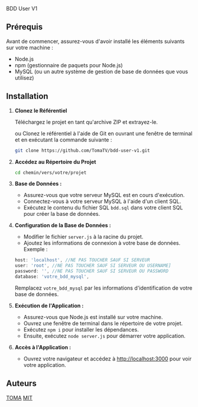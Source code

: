 BDD User V1

## Prérequis

Avant de commencer, assurez-vous d'avoir installé les éléments suivants sur votre machine :

- Node.js
- npm (gestionnaire de paquets pour Node.js)
- MySQL (ou un autre système de gestion de base de données que vous utilisez)

## Installation

1. **Clonez le Référentiel**

    Téléchargez le projet en tant qu'archive ZIP et extrayez-le.

    ou Clonez le référentiel à l'aide de Git en ouvrant une fenêtre de terminal et en exécutant la commande suivante :

    ```bash
    git clone https://github.com/TomaTV/bdd-user-v1.git
    ```


3. **Accédez au Répertoire du Projet**

    ```bash
    cd chemin/vers/votre/projet
    ```

4. **Base de Données :**
   - Assurez-vous que votre serveur MySQL est en cours d'exécution.
   - Connectez-vous à votre serveur MySQL à l'aide d'un client SQL.
   - Exécutez le contenu du fichier SQL `bdd.sql` dans votre client SQL pour créer la base de données.

5. **Configuration de la Base de Données :**
   - Modifier le fichier `server.js` à la racine du projet.
   - Ajoutez les informations de connexion à votre base de données. Exemple :

    ```js
    host: 'localhost', //NE PAS TOUCHER SAUF SI SERVEUR
    user: 'root', //NE PAS TOUCHER SAUF SI SERVEUR OU USERNAME]
    password: '', //NE PAS TOUCHER SAUF SI SERVEUR OU PASSWORD
    database: 'votre_bdd_mysql',
    ```

    Remplacez `votre_bdd_mysql` par les informations d'identification de votre base de données.

6. **Exécution de l'Application :**
   - Assurez-vous que Node.js est installé sur votre machine.
   - Ouvrez une fenêtre de terminal dans le répertoire de votre projet.
   - Exécutez `npm i` pour installer les dépendances.
   - Ensuite, exécutez `node server.js` pour démarrer votre application.

7. **Accès à l'Application :**
   - Ouvrez votre navigateur et accédez à [http://localhost:3000](http://localhost:3000) pour voir votre application.

## Auteurs
[TOMA](https://github.com/TomaTV)
[MIT](https://choosealicense.com/licenses/mit/)
